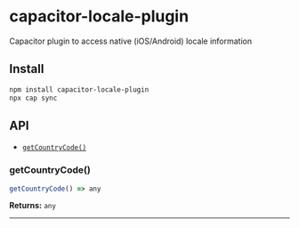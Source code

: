 # capacitor-locale-plugin

Capacitor plugin to access native (iOS/Android) locale information

## Install

```bash
npm install capacitor-locale-plugin
npx cap sync
```

## API

<docgen-index>

- [`getCountryCode()`](#getcountrycode)

</docgen-index>

<docgen-api>
<!--Update the source file JSDoc comments and rerun docgen to update the docs below-->

### getCountryCode()

```typescript
getCountryCode() => any
```

**Returns:** <code>any</code>

---

</docgen-api>
